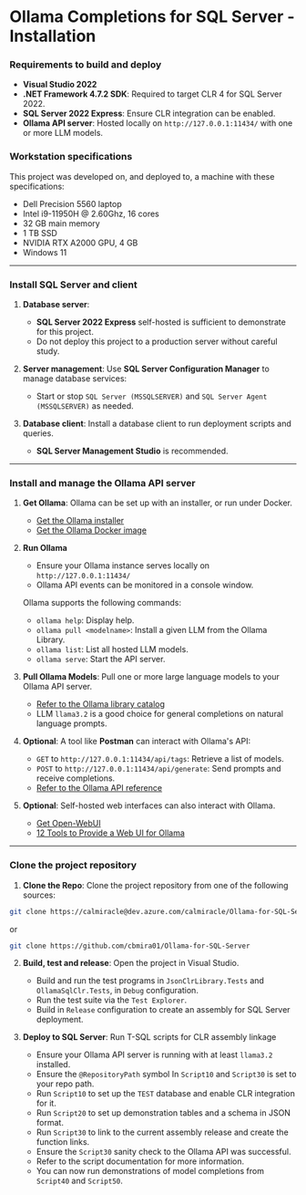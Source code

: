 # Ollama Completions for SQL Server - Installation

### Requirements to build and deploy

   - **Visual Studio 2022**
   - **.NET Framework 4.7.2 SDK**: Required to target CLR 4 for SQL Server 2022.
   - **SQL Server 2022 Express**: Ensure CLR integration can be enabled.
   - **Ollama API server**: Hosted locally on `http://127.0.0.1:11434/` with one or more LLM models.

### Workstation specifications

This project was developed on, and deployed to, a machine with these specifications:

   - Dell Precision 5560 laptop
   - Intel i9-11950H @ 2.60Ghz, 16 cores
   - 32 GB main memory
   - 1 TB SSD
   - NVIDIA RTX A2000 GPU, 4 GB
   - Windows 11

---

### Install SQL Server and client

1. **Database server**: 
   - **SQL Server 2022 Express** self-hosted is sufficient to demonstrate for this project.
   - Do not deploy this project to a production server without careful study.

2. **Server management**: Use **SQL Server Configuration Manager** to manage database services:
   - Start or stop `SQL Server (MSSQLSERVER)` and `SQL Server Agent (MSSQLSERVER)` as needed.

3. **Database client**: Install a database client to run deployment scripts and queries. 
   - **SQL Server Management Studio** is recommended.

---

### Install and manage the Ollama API server

1. **Get Ollama**: Ollama can be set up with an installer, or run under Docker.
   - [Get the Ollama installer](https://ollama.com/)
   - [Get the Ollama Docker image](https://hub.docker.com/r/ollama/ollama)

2. **Run Ollama**
   - Ensure your Ollama instance serves locally on `http://127.0.0.1:11434/`
   - Ollama API events can be monitored in a console window.

   Ollama supports the following commands:
   - `ollama help`: Display help.
   - `ollama pull <modelname>`: Install a given LLM from the Ollama Library.
   - `ollama list`: List all hosted LLM models.
   - `ollama serve`: Start the API server.

3. **Pull Ollama Models**: Pull one or more large language models to your Ollama API server.
   - [Refer to the Ollama library catalog](https://ollama.com/library)
   - LLM `llama3.2` is a good choice for general completions on natural language prompts.

4. **Optional**: A tool like **Postman** can interact with Ollama's API:
   - `GET` to `http://127.0.0.1:11434/api/tags`: Retrieve a list of models.
   - `POST` to `http://127.0.0.1:11434/api/generate`: Send prompts and receive completions.
   - [Refer to the Ollama API reference](https://github.com/ollama/ollama/blob/main/docs/api.md)

5. **Optional**: Self-hosted web interfaces can also interact with Ollama.
   - [Get Open-WebUI](https://openwebui.com/)
   - [12 Tools to Provide a Web UI for Ollama](https://itsfoss.com/ollama-web-ui-tools/)

---

### Clone the project repository

1. **Clone the Repo**: Clone the project repository from one of the following sources:

```bash
git clone https://calmiracle@dev.azure.com/calmiracle/Ollama-for-SQL-Server/_git/Ollama-for-SQL-Server
```
or
```bash
git clone https://github.com/cbmira01/Ollama-for-SQL-Server
```

2. **Build, test and release**: Open the project in Visual Studio.

   - Build and run the test programs in `JsonClrLibrary.Tests` and `OllamaSqlClr.Tests`, in `Debug` configuration.
   - Run the test suite via the `Test Explorer`.
   - Build in `Release` configuration to create an assembly for SQL Server deployment.

3. **Deploy to SQL Server**: Run T-SQL scripts for CLR assembly linkage

   - Ensure your Ollama API server is running with at least `llama3.2` installed.
   - Ensure the `@RepositoryPath` symbol In `Script10` and `Script30` is set to your repo path.
   - Run `Script10` to set up the `TEST` database and enable CLR integration for it.
   - Run `Script20` to set up demonstration tables and a schema in JSON format.
   - Run `Script30` to link to the current assembly release and create the function links.
   - Ensure the `Script30` sanity check to the Ollama API was successful.
   - Refer to the script documentation for more information.
   - You can now run demonstrations of model completions from `Script40` and `Script50`.

